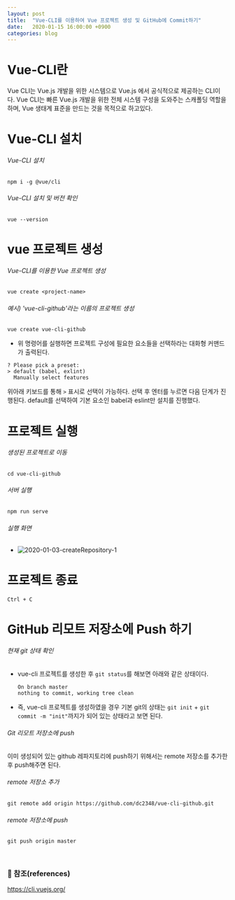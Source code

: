 ```yaml
---
layout: post
title:  "Vue-CLI를 이용하여 Vue 프로젝트 생성 및 GitHub에 Commit하기"
date:   2020-01-15 16:00:00 +0900
categories: blog
---
```



# Vue-CLI란

Vue CLI는 Vue.js 개발을 위한 시스템으로 Vue.js 에서 공식적으로 제공하는 CLI이다. Vue CLI는 빠른 Vue.js 개발을 위한 전체 시스템 구성을 도와주는 스캐폴딩 역할을 하며, Vue 생태계 표준을 만드는 것을 목적으로 하고있다.

# Vue-CLI 설치
###### Vue-CLI 설치

```
npm i -g @vue/cli
```

###### Vue-CLI 설치 및 버전 확인
```
vue --version
```

# vue 프로젝트 생성

###### Vue-CLI를 이용한 Vue 프로젝트 생성
```
vue create <project-name>
```

###### 예시) 'vue-cli-github'라는 이름의 프로젝트 생성
```
vue create vue-cli-github
```


- 위 명령어를 실행하면 프로젝트 구성에 필요한 요소들을 선택하라는 대화형 커맨드가 출력된다.

```
? Please pick a preset:
> default (babel, exlint)
  Manually select features
```
위아래 키보드를 통해 `>` 표시로 선택이 가능하다. 선택 후 엔터를 누르면 다음 단계가 진행된다.
default를 선택하여 기본 요소인 babel과 eslint만 설치를 진행했다.


# 프로젝트 실행

###### 생성된 프로젝트로 이동
```
cd vue-cli-github
```

###### 서버 실행
```
npm run serve
```

###### 실행 화면
- ![2020-01-03-createRepository-1]({{site.baseurl}}/assets/images/2020-01-15-use-vue-cli-1.jpg)


# 프로젝트 종료
`Ctrl + C`


# GitHub 리모트 저장소에 Push 하기
###### 현재 git 상태 확인
- vue-cli 프로젝트를 생성한 후 `git status`를 해보면 아래와 같은 상태이다.
    ```
    On branch master
    nothing to commit, working tree clean
    ```
- 즉, vue-cli 프로젝트를 생성하였을 경우 기본 git의 상태는 `git init` + `git commit -m "init"`까지가 되어 있는 상태라고 보면 된다.


###### Git 리모트 저장소에 push

이미 생성되어 있는 github 레파지토리에 push하기 위해서는 remote 저장소를 추가한 후 push해주면 된다.
######  remote 저장소 추가
```
git remote add origin https://github.com/dc2348/vue-cli-github.git
```
######  remote 저장소에 push
```
git push origin master
```

<br>

### :bookmark_tabs: 참조(references)
https://cli.vuejs.org/